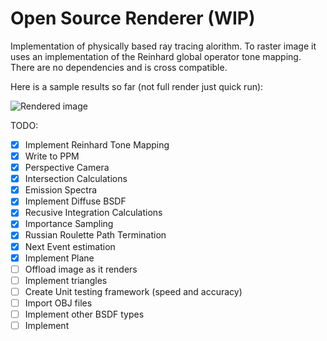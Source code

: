 # Open Source Renderer (WIP)
Implementation of physically based ray tracing alorithm. To raster image it uses an implementation
of the Reinhard global operator tone mapping. There are no dependencies and is cross compatible.

Here is a sample results so far (not full render just quick run):

![Rendered image](https://i.ibb.co/Gnwxq4Y/render.jpg)

TODO:
 - [X] Implement Reinhard Tone Mapping
 - [X] Write to PPM
 - [X] Perspective Camera
 - [X] Intersection Calculations
 - [X] Emission Spectra
 - [X] Implement Diffuse BSDF
 - [X] Recusive Integration Calculations
 - [X] Importance Sampling
 - [X] Russian Roulette Path Termination
 - [X] Next Event estimation
 - [X] Implement Plane
 - [ ] Offload image as it renders
 - [ ] Implement triangles
 - [ ] Create Unit testing framework (speed and accuracy)
 - [ ] Import OBJ files
 - [ ] Implement other BSDF types
 - [ ] Implement
